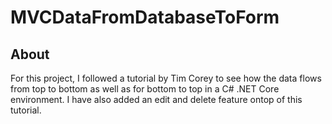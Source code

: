 # MVCDataFromDatabaseToForm

## About

For this project, I followed a tutorial by Tim Corey to see how the data flows from top to bottom as well as for bottom to top in a C# .NET Core environment. I have also added an edit and delete feature ontop of this tutorial.